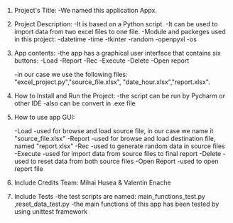 1. Project's Title: 
    -We named this application  Appx.

2. Project Description:
    -It is based on a Python script.
    -It can be used to import data from two excel files to one file.
    -Module and packeges used in this project:
        -datetime
        -time
        -tkinter
        -random
        -openpyxl
        -os
        
3. App contents:
    -the app has a graphical user interface that contains six buttons:
        -Load
        -Report
        -Rec
        -Execute
        -Delete
        -Open report
        
    -in our case we use the following files: "excel_project.py","source_file.xlsx",
    "date_hour.xlsx","report.xlsx".

4. How to Install and Run the Project:
    -the script can be run by Pycharm or other IDE
    -also can be convert in .exe file

5. How to use app GUI:
    
      -Load    -used for browse and load source file, in our case we name it "source_file.xlsx"
      -Report  -used for browse and load destination file, named "report.xlsx"
      -Rec     -used to generate random data in source files
      -Execute -used for import data from source files to final report
      -Delete  -used to reset data from both source files
      -Open Report -used to open report file

6. Include Credits
       Team: Mihai Husea & Valentin Enache

7. Include Tests
    -the test scripts are named: main_functions_test.py ,reset_data_test.py
    -the main functions of this  app has been tested by using unittest framework






